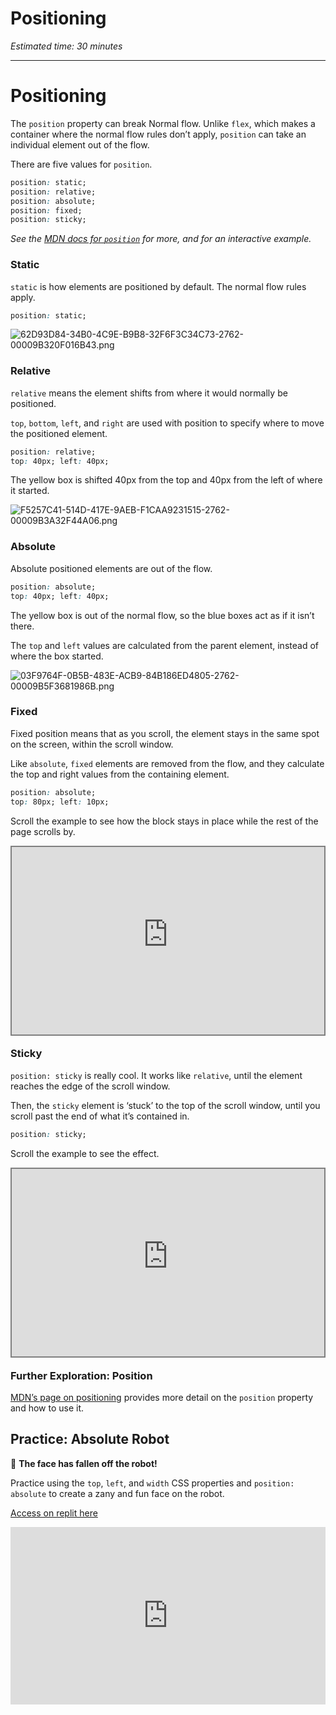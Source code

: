# Positioning

*Estimated time: 30 minutes*

---

# Positioning

The `position` property can break Normal flow. Unlike `flex`, which makes a container where the normal flow rules don’t apply, `position` can take an individual element out of the flow.

There are five values for `position`.

```css
position: static;
position: relative;
position: absolute;
position: fixed;
position: sticky;
```

*See the [MDN docs for `position`](https://developer.mozilla.org/en-US/docs/Web/CSS/position) for more, and for an interactive example.*

### Static

`static` is how elements are positioned by default. The normal flow rules apply.

```css
position: static;
```

![62D93D84-34B0-4C9E-B9B8-32F6F3C34C73-2762-00009B320F016B43.png](/web-foundations-july-2022/multimedia-and-layout/positioning/d93d84-34b0-4c9e-b9b8-32f6f3c34c73-2762-00009b320f016b43.png)

### Relative

`relative` means the element shifts from where it would normally be positioned.

`top`, `bottom`, `left`, and `right` are used with position to specify where to move the positioned element.

```css
position: relative;
top: 40px; left: 40px;
```

The yellow box is shifted 40px from the top and 40px from the left of where it started.

![F5257C41-514D-417E-9AEB-F1CAA9231515-2762-00009B3A32F44A06.png](/web-foundations-july-2022/multimedia-and-layout/positioning/f5257c41-514d-417e-9aeb-f1caa9231515-2762-00009b3a32f44a06.png)

### Absolute

Absolute positioned elements are out of the flow.

```css
position: absolute;
top: 40px; left: 40px;
```

The yellow box is out of the normal flow, so the blue boxes act as if it isn’t there.

The `top` and `left` values are calculated from the parent element, instead of where the box started.

![03F9764F-0B5B-483E-ACB9-84B186ED4805-2762-00009B5F3681986B.png](/web-foundations-july-2022/multimedia-and-layout/positioning/f9764f-0b5b-483e-acb9-84b186ed4805-2762-00009b5f3681986b.png)

### Fixed

Fixed position means that as you scroll, the element stays in the same spot on the screen, within the scroll window. 

Like `absolute`, `fixed` elements are removed from the flow, and they calculate the top and right values from the containing element.

```css
position: absolute;
top: 80px; left: 10px;
```

Scroll the example to see how the block stays in place while the rest of the page scrolls by.

<div style="position: relative; height: 300px; width: 500px;"><iframe src="https://yari-demos.prod.mdn.mozit.cloud/en-US/docs/Web/CSS/position/_sample_.fixed_positioning.html" frameborder="0" webkitallowfullscreen mozallowfullscreen allowfullscreen style="position: absolute; top: 0; left: 0; width: 100%; height: 100%;border: 2px solid grey;"></iframe></div>

### Sticky

`position: sticky` is really cool. It works like `relative`, until the element reaches the edge of the scroll window. 

Then, the `sticky` element is ‘stuck’ to the top of the scroll window, until you scroll past the end of what it’s contained in.

```css
position: sticky;
```

Scroll the example to see the effect.

<div style="position: relative; height: 300px; width: 500px;"><iframe src="https://yari-demos.prod.mdn.mozit.cloud/en-US/docs/Learn/CSS/CSS_layout/Positioning/_sample_.basic_example.html" frameborder="0" webkitallowfullscreen mozallowfullscreen allowfullscreen style="position: absolute; top: 0; left: 0; width: 100%; height: 100%;border: 2px solid grey;"></iframe></div>

### Further Exploration: Position

[MDN’s page on positioning](https://developer.mozilla.org/en-US/docs/Learn/CSS/CSS_layout/Positioning) provides more detail on the `position` property and how to use it.

## Practice: Absolute Robot

<aside>

🤖 **The face has fallen off the robot!**

Practice using the `top`, `left`, and `width` CSS properties and `position: absolute` to create a zany and fun face on the robot.

[Access on replit here](https://replit.com/team/web-foundations-july-2022/Absolute-Position-Make-a-Robot)

</aside>

<div style="position: relative; padding-bottom: 56.25%; height: 0;"><iframe src="https://replit.com/team/web-foundations-july-2022/Absolute-Position-Make-a-Robot" frameborder="0" webkitallowfullscreen mozallowfullscreen allowfullscreen style="position: absolute; top: 0; left: 0; width: 100%; height: 100%;"></iframe></div>
